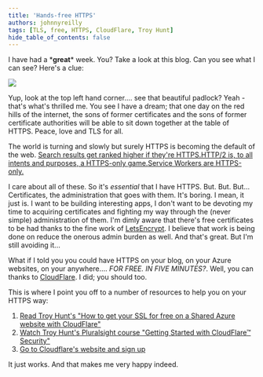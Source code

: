 ```yaml
---
title: 'Hands-free HTTPS'
authors: johnnyreilly
tags: [TLS, free, HTTPS, CloudFlare, Troy Hunt]
hide_table_of_contents: false
---
```


I have had a \***great**\* week. You? Take a look at this blog. Can you see what I can see? Here's a clue:

![](Screenshot%2B2017-01-29%2B14.45.57.png)

Yup, look at the top left hand corner.... see that beautiful padlock? Yeah - that's what's thrilled me. You see I have a dream; that one day on the red hills of the internet, the sons of former certificates and the sons of former certificate authorities will be able to sit down together at the table of HTTPS. Peace, love and TLS for all.

The world is turning and slowly but surely HTTPS is becoming the default of the web. [Search results get ranked higher if they're HTTPS.](https://security.googleblog.com/2014/08/https-as-ranking-signal_6.html)[HTTP/2 is, to all intents and purposes, a HTTPS-only game.](https://en.wikipedia.org/wiki/HTTP/2#Encryption)[Service Workers are HTTPS-only.](https://developer.mozilla.org/en/docs/Web/API/Service_Worker_API)

I care about all of these. So it's _essential_ that I have HTTPS. But. But. But... Certificates, the administration that goes with them. It's boring. I mean, it just is. I want to be building interesting apps, I don't want to be devoting my time to acquiring certificates and fighting my way through the (never simple) administration of them. I'm dimly aware that there's free certificates to be had thanks to the fine work of [LetsEncrypt](https://letsencrypt.org/). I believe that work is being done on reduce the onerous admin burden as well. And that's great. But I'm still avoiding it...

What if I told you you could have HTTPS on your blog, on your Azure websites, on your anywhere.... _FOR FREE. IN FIVE MINUTES?_. Well, you can thanks to [CloudFlare](https://www.cloudflare.com/). I did; you should too.

This is where I point you off to a number of resources to help you on your HTTPS way:

1. [Read Troy Hunt's "How to get your SSL for free on a Shared Azure website with CloudFlare"](https://www.troyhunt.com/how-to-get-your-ssl-for-free-on-shared/)
2. [Watch Troy Hunt's Pluralsight course "Getting Started with CloudFlare™ Security"](https://www.pluralsight.com/courses/cloudflare-security-getting-started)
3. [Go to Cloudflare's website and sign up](https://www.cloudflare.com/)

It just works. And that makes me very happy indeed.
